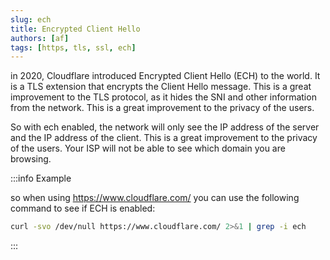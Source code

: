 ```yaml
---
slug: ech
title: Encrypted Client Hello
authors: [af]
tags: [https, tls, ssl, ech]
---
```


in 2020, Cloudflare introduced Encrypted Client Hello (ECH) to the world. It is a TLS extension that encrypts the Client Hello message. This is a great improvement to the TLS protocol, as it hides the SNI and other information from the network. This is a great improvement to the privacy of the users.

So with ech enabled, the network will only see the IP address of the server and the IP address of the client. This is a great improvement to the privacy of the users. Your ISP will not be able to see which domain you are browsing.

:::info Example

so when using https://www.cloudflare.com/ you can use the following command to see if ECH is enabled:

```bash
curl -svo /dev/null https://www.cloudflare.com/ 2>&1 | grep -i ech
```

:::
